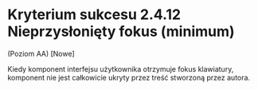# Kryterium sukcesu 2.4.12 Nieprzysłonięty fokus (minimum)

(Poziom AA) [Nowe]

Kiedy komponent interfejsu użytkownika otrzymuje fokus klawiatury, komponent nie jest całkowicie ukryty przez treść stworzoną przez autora.
